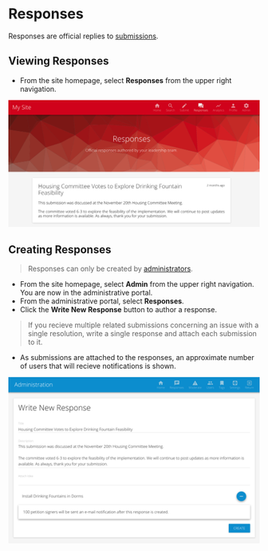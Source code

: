 # Responses

Responses are official replies to [submissions](submissions.md).

## Viewing Responses

 * From the site homepage, select **Responses** from the upper right navigation.

![Responses page](../img/responses_page.png)

## Creating Responses

> Responses can only be created by [administrators](user_management.md).

 * From the site homepage, select **Admin** from the upper right navigation. You are now in the administrative portal.
 * From the administrative portal, select **Responses**.
 * Click the **Write New Response** button to author a response.

> If you recieve multiple related submissions concerning an issue with a single resolution, write a single response and attach each submission to it.

 * As submissions are attached to the responses, an approximate number of users that will recieve notifications is shown.

![Creating Response](../img/create_response.png)
